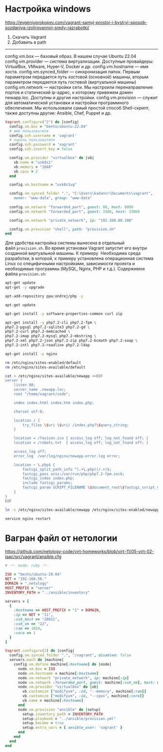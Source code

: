 # Настройка windows
https://evgeniyprokopev.com/vagrant-samyj-prostoj-i-bystryj-sposob-sozdaniya-izolirovannoj-sredy-razrabotki/
1. Скачать Vagrant
2. Добавить в path


----
config.vm.box — базовый образ. В нашем случае Ubuntu 22.04
config.vm.provider — система виртуализации. Доступные провайдеры: VirtualBox, VMware, Hyper-V, Docker и др.
config.vm.hostname — имя хоста.
config.vm.synced_folder — синхронизация папок. Первым параметром передается путь хостовой (основной) машины, вторым параметром передается путь гостевой (виртуальной машины)
config.vm.network — настройки сети. Мы настроили перенаправление портов и статический ip-адрес, к которому привяжем домен newapp.loc. Доступны и другие настройки.
config.vm.provision — служит для автоматической установки и настройки программного обеспечения. Мы использовали самый простой способ Shell-скрипт, также доступны другие: Ansible, Chef, Puppet и др.

```ruby
Vagrant.configure("2") do |config|
  config.vm.box = "bento/ubuntu-22.04"
  # имя пользователя
  config.ssh.username = 'vagrant'
  # пароль пользователя
  config.ssh.password = 'vagrant'
  config.ssh.insert_key = false

  config.vm.provider "virtualbox" do |vb|
    vb.name = "usk8s1"
    vb.memory = "2048"
    vb.cpus = 2
  end

  config.vm.hostname = "usk8s1vg"

  config.vm.synced_folder ".", "C:\Users\kadannr\Documents\vagrant",
    owner: "www-data", group: "www-data"
  
  config.vm.network "forwarded_port", guest: 80, host: 8000
  config.vm.network "forwarded_port", guest: 3306, host: 33060

  config.vm.network "private_network", ip: "192.168.88.188"

  config.vm.provision "shell", path: "provision.sh"
end
```
Для удобства настройка системы вынесена в отдельный файл `provision.sh`. Во время установки Vagrant запустит его внутри созданной виртуальной машины. К примеру  Необходима среда разработки, в которой, к примеру установлена операционная система Linux со специфичными настройками, зависимости проекта и необходимые программы (MySQL, Nginx, PHP и т.д.). Содержимое файла `provision.sh`:
```bash
apt-get update
apt-get -y upgrade

apt-add-repository ppa:ondrej/php -y

apt-get update

apt-get install -y software-properties-common curl zip

apt-get install -y php7.2-cli php7.2-fpm \
php7.2-pgsql php7.2-sqlite3 php7.2-gd \
php7.2-curl php7.2-memcached \
php7.2-imap php7.2-mysql php7.2-mbstring \
php7.2-xml php7.2-json php7.2-zip php7.2-bcmath php7.2-soap \
php7.2-intl php7.2-readline php7.2-ldap

apt-get install -y nginx

rm /etc/nginx/sites-enabled/default
rm /etc/nginx/sites-available/default

cat > /etc/nginx/sites-available/newapp <<EOF
server {
    listen 80;
    server_name .newapp.loc;
    root "/home/vagrant/code";

    index index.html index.htm index.php;

    charset utf-8;

    location / {
        try_files \$uri \$uri/ /index.php?\$query_string;
    }

    location = /favicon.ico { access_log off; log_not_found off; }
    location = /robots.txt  { access_log off; log_not_found off; }

    access_log off;
    error_log  /var/log/nginx/newapp-error.log error;

    location ~ \.php$ {
        fastcgi_split_path_info ^(.+\.php)(/.+)$;
        fastcgi_pass unix:/var/run/php/php7.2-fpm.sock;
        fastcgi_index index.php;
        include fastcgi_params;
        fastcgi_param SCRIPT_FILENAME \$document_root\$fastcgi_script_name;
    }
}
EOF

ln -s /etc/nginx/sites-available/newapp /etc/nginx/sites-enabled/newapp

service nginx restart
```


# Вагран файл от нетологии
https://github.com/netology-code/virt-homeworks/blob/virt-11/05-virt-02-iaac/src/vagrant/ansible.cfg
```ruby
# -*- mode: ruby -*-

ISO = "bento/ubuntu-20.04"
NET = "192.168.56."
DOMAIN = ".netology"
HOST_PREFIX = "server"
INVENTORY_PATH = "../ansible/inventory"

servers = [
  {
    :hostname => HOST_PREFIX + "1" + DOMAIN,
    :ip => NET + "11",
    :ssh_host => "20011",
    :ssh_vm => "22",
    :ram => 1024,
    :core => 1
  }
]

Vagrant.configure(2) do |config|
  config.vm.synced_folder ".", "/vagrant", disabled: false
  servers.each do |machine|
    config.vm.define machine[:hostname] do |node|
      node.vm.box = ISO
      node.vm.hostname = machine[:hostname]
      node.vm.network "private_network", ip: machine[:ip]
      node.vm.network :forwarded_port, guest: machine[:ssh_vm], host: machine[:ssh_host]
      node.vm.provider "virtualbox" do |vb|
        vb.customize ["modifyvm", :id, "--memory", machine[:ram]]
        vb.customize ["modifyvm", :id, "--cpus", machine[:core]]
        vb.name = machine[:hostname]
      end
      node.vm.provision "ansible" do |setup|
        setup.inventory_path = INVENTORY_PATH
        setup.playbook = "../ansible/provision.yml"
        setup.become = true
        setup.extra_vars = { ansible_user: 'vagrant' }
      end
    end
  end
end
```